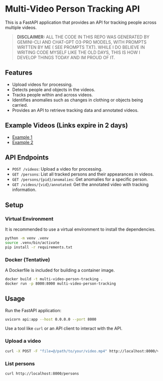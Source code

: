 # Multi-Video Person Tracking API

This is a FastAPI application that provides an API for tracking people across multiple videos.

> **DISCLAIMER:** ALL THE CODE IN THIS REPO WAS GENERATED BY GEMINI-CLI AND CHAT-GPT O3-PRO MODELS, WITH PROMPTS WRITTEN BY ME ( SEE PROMPTS TXT). 
WHILE I DO BELIEVE IN WRITING CODE MYSELF LIKE THE OLD DAYS, THIS IS HOW I DEVELOP THINGS TODAY AND IM PROUD OF IT. 


## Features

*   Upload videos for processing.
*   Detects people and objects in the videos.
*   Tracks people within and across videos.
*   Identifies anomalies such as changes in clothing or objects being carried.
*   Provides an API to retrieve tracking data and annotated videos.

## Example Videos (Links expire in 2 days)

*   [Example 1](https://streamable.com/mr35r6)
*   [Example 2](https://streamable.com/q8gcy4)

## API Endpoints

*   `POST /videos`: Upload a video for processing.
*   `GET /persons`: List all tracked persons and their appearances in videos.
*   `GET /persons/{pid}/anomalies`: Get anomalies for a specific person.
*   `GET /videos/{vid}/annotated`: Get the annotated video with tracking information.

## Setup

### Virtual Environment

It is recommended to use a virtual environment to install the dependencies.

```bash
python -m venv .venv
source .venv/bin/activate
pip install -r requirements.txt
```

### Docker (Tentative)

A Dockerfile is included for building a container image.

```bash
docker build -t multi-video-person-tracking .
docker run -p 8000:8000 multi-video-person-tracking
```

## Usage

Run the FastAPI application:

```bash
uvicorn api:app --host 0.0.0.0 --port 8000
```

Use a tool like `curl` or an API client to interact with the API.

### Upload a video

```bash
curl -X POST -F "file=@/path/to/your/video.mp4" http://localhost:8000/videos
```

### List persons

```bash
curl http://localhost:8000/persons
```
